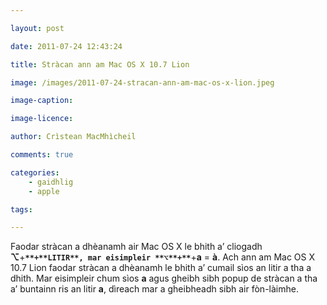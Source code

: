 ```yaml
---

layout: post

date: 2011-07-24 12:43:24

title: Stràcan ann am Mac OS X 10.7 Lion

image: /images/2011-07-24-stracan-ann-am-mac-os-x-lion.jpeg

image-caption:

image-licence:

author: Crìstean MacMhìcheil

comments: true

categories:
    - gaidhlig
    - apple

tags:

---
```


Faodar stràcan a dhèanamh air Mac OS X le bhith a’ cliogadh **⌥**+**`**+**LITIR**, mar eisimpleir **⌥**+**`**+**a** = **à**.  Ach ann am Mac OS X 10.7 Lion faodar stràcan a dhèanamh le bhith a’  cumail sìos an litir a tha a dhith. Mar eisimpleir chum sìos **a** agus gheibh sibh popup de stràcan a tha a’ buntainn ris an litir **a**, dìreach mar a gheibheadh sibh air fòn-làimhe.
